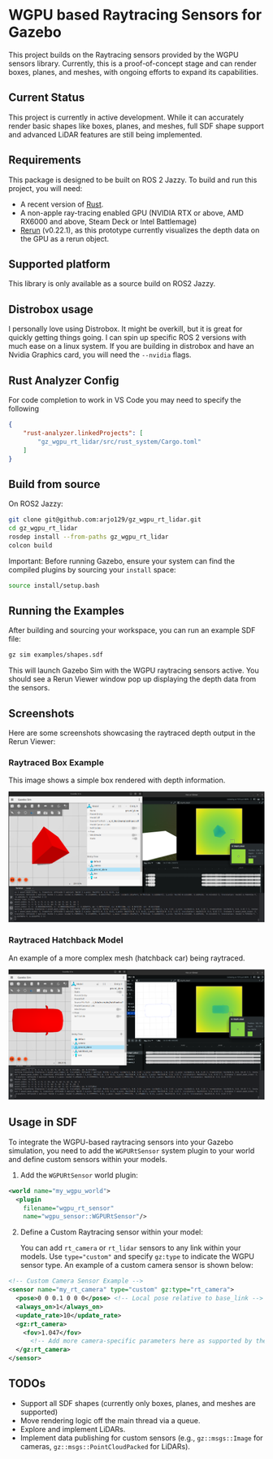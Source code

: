 # WGPU based Raytracing Sensors for Gazebo

This project builds on the Raytracing sensors provided by the WGPU sensors library. Currently, this is a proof-of-concept stage and can render boxes, planes, and meshes, with ongoing efforts to expand its capabilities.

## Current Status
This project is currently in active development. While it can accurately render basic shapes like boxes, planes, and meshes, full SDF shape support and advanced LiDAR features are still being implemented.

## Requirements
This package is designed to be built on ROS 2 Jazzy. To build and run this project, you will need:
- A recent version of [Rust](https://www.rust-lang.org/tools/install).
- A non-apple ray-tracing enabled GPU (NVIDIA RTX or above, AMD RX6000 and above, Steam Deck or Intel Battlemage)
- [Rerun](https://rerun.io/) (v0.22.1), as this prototype currently visualizes the depth data on the GPU as a rerun object.

## Supported platform
This library is only available as a source build on ROS2 Jazzy.

## Distrobox usage
I personally love using Distrobox. It might be overkill, but it is great for quickly getting things going. I can spin up specific ROS 2 versions with much ease on a linux system. If you are building in distrobox and have an Nvidia Graphics card, you will need the `--nvidia` flags.


## Rust Analyzer Config
For code completion to work in VS Code you may need to specify the following
```json
{
    "rust-analyzer.linkedProjects": [
        "gz_wgpu_rt_lidar/src/rust_system/Cargo.toml"
    ]
}
```
## Build from source
On ROS2 Jazzy:
```bash
git clone git@github.com:arjo129/gz_wgpu_rt_lidar.git
cd gz_wgpu_rt_lidar
rosdep install --from-paths gz_wgpu_rt_lidar
colcon build
```
Important: Before running Gazebo, ensure your system can find the compiled plugins by sourcing your `install` space:
```bash
source install/setup.bash
```
## Running the Examples
After building and sourcing your workspace, you can run an example SDF file:
```bash
gz sim examples/shapes.sdf
```
This will launch Gazebo Sim with the WGPU raytracing sensors active. You should see a Rerun Viewer window pop up displaying the depth data from the sensors.

## Screenshots

Here are some screenshots showcasing the raytraced depth output in the Rerun Viewer:

### Raytraced Box Example

This image shows a simple box rendered with depth information.

![Raytraced Box Render](images/box.png)

### Raytraced Hatchback Model

An example of a more complex mesh (hatchback car) being raytraced.

![Raytraced Hatchback Render](images/hatchback.png)

## Usage in SDF
To integrate the WGPU-based raytracing sensors into your Gazebo simulation, you need to add the `WGPURtSensor` system plugin to your world and define custom sensors within your models.
1. Add the `WGPURtSensor` world plugin:
```xml
<world name="my_wgpu_world">
  <plugin
    filename="wgpu_rt_sensor"
    name="wgpu_sensor::WGPURtSensor"/>
```
2. Define a Custom Raytracing sensor within your model:

   You can add `rt_camera` or `rt_lidar` sensors to any link within your models. Use `type="custom"` and specify `gz:type` to indicate the WGPU sensor type. An example of a custom camera sensor is shown below:
```xml
<!-- Custom Camera Sensor Example -->
<sensor name="my_rt_camera" type="custom" gz:type="rt_camera">
  <pose>0 0 0.1 0 0 0</pose> <!-- Local pose relative to base_link -->
  <always_on>1</always_on>
  <update_rate>10</update_rate>
  <gz:rt_camera>
    <fov>1.047</fov>
      <!-- Add more camera-specific parameters here as supported by the plugin -->
  </gz:rt_camera>
</sensor>
```

## TODOs
- Support all SDF shapes (currently only boxes, planes, and meshes are supported)
- Move rendering logic off the main thread via a queue.
- Explore and implement LiDARs.
- Implement data publishing for custom sensors (e.g., `gz::msgs::Image` for cameras, `gz::msgs::PointCloudPacked` for LiDARs).

